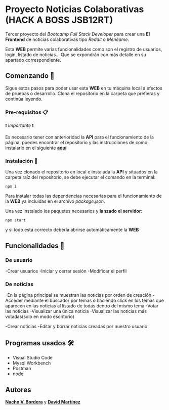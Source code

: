 # Proyecto Noticias Colaborativas (HACK A BOSS JSB12RT)

Tercer proyecto del _Bootcamp Full Stack Developer_ para crear una **El** **Frontend** de noticias colaborativas tipo _Reddit_ o _Menéame_.

Esta **WEB** permite varias funcionalidades como son el registro de usuarios, login, listado de noticias... Que se expondrán con más detalle en su apartado correspondiente.

## Comenzando 🚀

Sigue estos pasos para poder usar esta **WEB** en tu máquina local a efectos de pruebas o desarrollo. Clona el repositorio en la carpeta que prefieras y continúa leyendo.

### Pre-requisitos 📋

❗ _Importante_ ❗

Es necesario tener con anterioridad la **API** para el funcionamiento de la página, puedes encontrar el repositorio y las instrucciones de como instalarlo en el siguiente [**aquí**](https://github.com/Davidmarla/proyectoNoticias)

### Instalación 🔧

Una vez clonado el repositorio en local e instalada la **API** y situados en la carpeta raíz del repositorio, se debe ejecutar el comando en la terminal:

```
npm i
```

Para instalar todas las dependencias necesarias para el funcionamiento de la **WEB** ya incluidas en el archivo _package.json_.

Una vez instalado los paquetes necesarios y **lanzado el servidor**:

```
npm start
```

y si todo está correcto debería abrirse automáticamente la **WEB**

## Funcionalidades 🚀

### De usuario

-Crear usuarios
-Iniciar y cerrar sesión
-Modificar el perfil

### De noticias

-En la página principal se muestran las noticias por orden de creación
-Acceder mediante el buscador por temas o haciendo click en los temas que aparecen en las noticias al listado de todas dentro del mismo tema
-Votar las noticias
-Visualizar una única noticia
-Visualizar las noticias más votadas(solo en modo escritorio)

-Crear noticias
-Editar y borrar noticias creadas por nuestro usuario

## Programas usados 🛠️

- Visual Studio Code
- Mysql Workbench
- Postman
- node

## Autores

[**Nacho V. Bordera**](https://github.com/SiTeuDic) y [**David Martínez**](https://github.com/Davidmarla)

